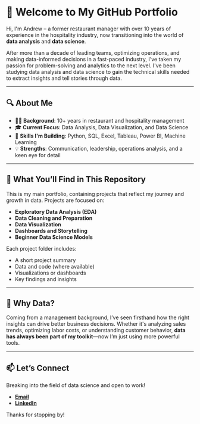 # 👋 Welcome to My GitHub Portfolio

Hi, I'm Andrew – a former restaurant manager with over 10 years of experience in the hospitality industry, now transitioning into the world of **data analysis** and **data science**.

After more than a decade of leading teams, optimizing operations, and making data-informed decisions in a fast-paced industry, I’ve taken my passion for problem-solving and analytics to the next level. I've been studying data analysis and data science to gain the technical skills needed to extract insights and tell stories through data.

---

## 🔍 About Me

- 🧑‍🍳 **Background**: 10+ years in restaurant and hospitality management  
- 🎓 **Current Focus**: Data Analysis, Data Visualization, and Data Science  
- 🧠 **Skills I'm Building**: Python, SQL, Excel, Tableau, Power BI, Machine Learning  
- 💡 **Strengths**: Communication, leadership, operations analysis, and a keen eye for detail

---

## 📂 What You’ll Find in This Repository

This is my main portfolio, containing projects that reflect my journey and growth in data. Projects are focused on:

- **Exploratory Data Analysis (EDA)**
- **Data Cleaning and Preparation**
- **Data Visualization**
- **Dashboards and Storytelling**
- **Beginner Data Science Models**

Each project folder includes:
- A short project summary
- Data and code (where available)
- Visualizations or dashboards
- Key findings and insights

---

## 🚀 Why Data?

Coming from a management background, I’ve seen firsthand how the right insights can drive better business decisions. Whether it's analyzing sales trends, optimizing labor costs, or understanding customer behavior, **data has always been part of my toolkit**—now I’m just using more powerful tools.

---

## 📫 Let’s Connect

Breaking into the field of data science and open to work!

- [**Email**](andrewmendez519@gmail.com)<br>
- [**LinkedIn**](linkedin.com/in/andrewmendezdata)<br>

Thanks for stopping by!
